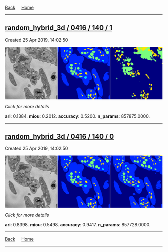 
[Back](..)&nbsp;&nbsp;&nbsp;&nbsp;&nbsp;[Home](https://leapmanlab.github.io/snapshots)

---

<div class="summary"><a href="1"><h2>random_hybrid_3d / 0416 / 140 / 1</h2></a><p>Created 25 Apr 2019, 14:02:50
</p><a href="1"><img src="1/media/summary.png" align="center"></a><p>
<i>Click for more details</i>
</p></div>

**ari**: 0.1384. **miou**: 0.2012. **accuracy**: 0.5200. **n_params**: 857875.0000. 

---

<div class="summary"><a href="0"><h2>random_hybrid_3d / 0416 / 140 / 0</h2></a><p>Created 25 Apr 2019, 14:02:50
</p><a href="0"><img src="0/media/summary.png" align="center"></a><p>
<i>Click for more details</i>
</p></div>

**ari**: 0.8398. **miou**: 0.5498. **accuracy**: 0.9417. **n_params**: 857728.0000. 

---

[Back](..)&nbsp;&nbsp;&nbsp;&nbsp;&nbsp;[Home](https://leapmanlab.github.io/snapshots)

---